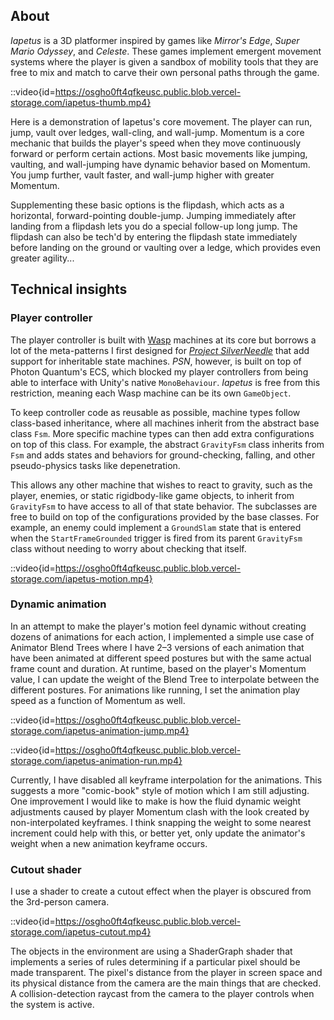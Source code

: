 ## About

*Iapetus* is a 3D platformer inspired by games like *Mirror's Edge*, *Super Mario Odyssey*, and *Celeste*. These games implement emergent movement systems where the player is given a sandbox of mobility tools that they are free to mix and match to carve their own personal paths through the game.

::video{id=https://osgho0ft4qfkeusc.public.blob.vercel-storage.com/iapetus-thumb.mp4}

Here is a demonstration of Iapetus's core movement. The player can run, jump, vault over ledges, wall-cling, and wall-jump. Momentum is a core mechanic that builds the player's speed when they move continuously forward or perform certain actions. Most basic movements like jumping, vaulting, and wall-jumping have dynamic behavior based on Momentum. You jump further, vault faster, and wall-jump higher with greater Momentum.

Supplementing these basic options is the flipdash, which acts as a horizontal, forward-pointing double-jump. Jumping immediately after landing from a flipdash lets you do a special follow-up long jump. The flipdash can also be tech'd by entering the flipdash state immediately before landing on the ground or vaulting over a ledge, which provides even greater agility...

## Technical insights

### Player controller

The player controller is built with [Wasp](/code?item=Wasp) machines at its core but borrows a lot of the meta-patterns I first designed for *[Project SilverNeedle](/games?item=Project%20SilverNeedle)* that add support for inheritable state machines. *PSN*, however, is built on top of Photon Quantum's ECS, which blocked my player controllers from being able to interface with Unity's native `MonoBehaviour`. *Iapetus* is free from this restriction, meaning each Wasp machine can be its own `GameObject`.

To keep controller code as reusable as possible, machine types follow class-based inheritance, where all machines inherit from the abstract base class `Fsm`. More specific machine types can then add extra configurations on top of this class. For example, the abstract `GravityFsm` class inherits from `Fsm` and adds states and behaviors for ground-checking, falling, and other pseudo-physics tasks like depenetration.

This allows any other machine that wishes to react to gravity, such as the player, enemies, or static rigidbody-like game objects, to inherit from `GravityFsm` to have access to all of that state behavior. The subclasses are free to build on top of the configurations provided by the base classes. For example, an enemy could implement a `GroundSlam` state that is entered when the `StartFrameGrounded` trigger is fired from its parent `GravityFsm` class without needing to worry about checking that itself.

::video{id=https://osgho0ft4qfkeusc.public.blob.vercel-storage.com/iapetus-motion.mp4}

### Dynamic animation

In an attempt to make the player's motion feel dynamic without creating dozens of animations for each action, I implemented a simple use case of Animator Blend Trees where I have 2–3 versions of each animation that have been animated at different speed postures but with the same actual frame count and duration. At runtime, based on the player's Momentum value, I can update the weight of the Blend Tree to interpolate between the different postures. For animations like running, I set the animation play speed as a function of Momentum as well.

::video{id=https://osgho0ft4qfkeusc.public.blob.vercel-storage.com/iapetus-animation-jump.mp4}

::video{id=https://osgho0ft4qfkeusc.public.blob.vercel-storage.com/iapetus-animation-run.mp4}

Currently, I have disabled all keyframe interpolation for the animations. This suggests a more "comic-book" style of motion which I am still adjusting. One improvement I would like to make is how the fluid dynamic weight adjustments caused by player Momentum clash with the look created by non-interpolated keyframes. I think snapping the weight to some nearest increment could help with this, or better yet, only update the animator's weight when a new animation keyframe occurs.

### Cutout shader

I use a shader to create a cutout effect when the player is obscured from the 3rd-person camera.

::video{id=https://osgho0ft4qfkeusc.public.blob.vercel-storage.com/iapetus-cutout.mp4}

The objects in the environment are using a ShaderGraph shader that implements a series of rules determining if a particular pixel should be made transparent. The pixel's distance from the player in screen space and its physical distance from the camera are the main things that are checked. A collision-detection raycast from the camera to the player controls when the system is active.
